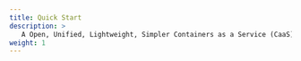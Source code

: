 ```yaml
---
title: Quick Start
description: >
   A Open, Unified, Lightweight, Simpler Containers as a Service (CaaS).
weight: 1
---
```


